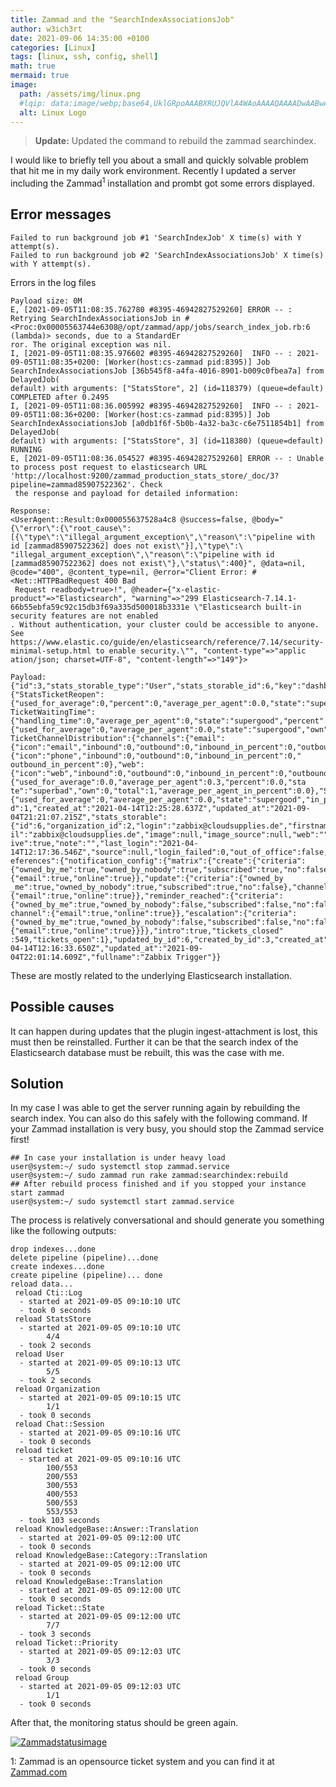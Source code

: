 ```yaml
---
title: Zammad and the "SearchIndexAssociationsJob"
author: w3ich3rt
date: 2021-09-06 14:35:00 +0100
categories: [Linux]
tags: [linux, ssh, config, shell]
math: true
mermaid: true
image:
  path: /assets/img/linux.png
  #lqip: data:image/webp;base64,UklGRpoAAABXRUJQVlA4WAoAAAAQAAAADwAABwAAQUxQSDIAAAARL0AmbZurmr57yyIiqE8oiG0bejIYEQTgqiDA9vqnsUSI6H+oAERp2HZ65qP/VIAWAFZQOCBCAAAA8AEAnQEqEAAIAAVAfCWkAALp8sF8rgRgAP7o9FDvMCkMde9PK7euH5M1m6VWoDXf2FkP3BqV0ZYbO6NA/VFIAAAA
  alt: Linux Logo
---
```


> **Update:** Updated the command to rebuild the zammad searchindex.

I would like to briefly tell you about a small and quickly solvable problem that hit me in my daily work environment. Recently I updated a server including the Zammad<sup>1</sup> installation and prombt got some errors displayed.

## Error messages

```text
Failed to run background job #1 'SearchIndexJob' X time(s) with Y attempt(s).
Failed to run background job #2 'SearchIndexAssociationsJob' X time(s) with Y attempt(s).
```

Errors in the log files

```shell
Payload size: 0M
E, [2021-09-05T11:08:35.762780 #8395-46942827529260] ERROR -- : Retrying SearchIndexAssociationsJob in #<Proc:0x00005563744e6308@/opt/zammad/app/jobs/search_index_job.rb:6 (lambda)> seconds, due to a StandardEr
ror. The original exception was nil.
I, [2021-09-05T11:08:35.976602 #8395-46942827529260]  INFO -- : 2021-09-05T11:08:35+0200: [Worker(host:cs-zammad pid:8395)] Job SearchIndexAssociationsJob [36b545f8-a4fa-4016-8901-b009c0fbea7a] from DelayedJob(
default) with arguments: ["StatsStore", 2] (id=118379) (queue=default) COMPLETED after 0.2495
I, [2021-09-05T11:08:36.005992 #8395-46942827529260]  INFO -- : 2021-09-05T11:08:36+0200: [Worker(host:cs-zammad pid:8395)] Job SearchIndexAssociationsJob [a0db1f6f-5b0b-4a32-ba3c-c6e7511854b1] from DelayedJob(
default) with arguments: ["StatsStore", 3] (id=118380) (queue=default) RUNNING
E, [2021-09-05T11:08:36.054527 #8395-46942827529260] ERROR -- : Unable to process post request to elasticsearch URL 'http://localhost:9200/zammad_production_stats_store/_doc/3?pipeline=zammad85907522362'. Check
 the response and payload for detailed information: 

Response:
<UserAgent::Result:0x000055637528a4c8 @success=false, @body="{\"error\":{\"root_cause\":[{\"type\":\"illegal_argument_exception\",\"reason\":\"pipeline with id [zammad85907522362] does not exist\"}],\"type\":\
"illegal_argument_exception\",\"reason\":\"pipeline with id [zammad85907522362] does not exist\"},\"status\":400}", @data=nil, @code="400", @content_type=nil, @error="Client Error: #<Net::HTTPBadRequest 400 Bad
 Request readbody=true>!", @header={"x-elastic-product"=>"Elasticsearch", "warning"=>"299 Elasticsearch-7.14.1-66b55ebfa59c92c15db3f69a335d500018b3331e \"Elasticsearch built-in security features are not enabled
. Without authentication, your cluster could be accessible to anyone. See https://www.elastic.co/guide/en/elasticsearch/reference/7.14/security-minimal-setup.html to enable security.\"", "content-type"=>"applic
ation/json; charset=UTF-8", "content-length"=>"149"}>

Payload:
{"id":3,"stats_storable_type":"User","stats_storable_id":6,"key":"dashboard","data":{"StatsTicketReopen":{"used_for_average":0,"percent":0,"average_per_agent":0.0,"state":"supergood","count":0,"total":0},"Stats
TicketWaitingTime":{"handling_time":0,"average_per_agent":0,"state":"supergood","percent":0.0},"StatsTicketEscalation":{"used_for_average":0,"average_per_agent":0.0,"state":"supergood","own":0,"total":0},"Stats
TicketChannelDistribution":{"channels":{"email":{"icon":"email","inbound":0,"outbound":0,"inbound_in_percent":0,"outbound_in_percent":0},"phone":{"icon":"phone","inbound":0,"outbound":0,"inbound_in_percent":0,"
outbound_in_percent":0},"web":{"icon":"web","inbound":0,"outbound":0,"inbound_in_percent":0,"outbound_in_percent":0}}},"StatsTicketLoadMeasure":{"used_for_average":0.0,"average_per_agent":0.3,"percent":0.0,"sta
te":"superbad","own":0,"total":1,"average_per_agent_in_percent":0.0},"StatsTicketInProcess":{"used_for_average":0,"average_per_agent":0.0,"state":"supergood","in_process":0,"percent":0,"total":0}},"created_by_i
d":1,"created_at":"2021-04-14T12:25:28.637Z","updated_at":"2021-09-04T21:21:07.215Z","stats_storable":{"id":6,"organization_id":2,"login":"zabbix@cloudsupplies.de","firstname":"Zabbix","lastname":"Trigger","ema
il":"zabbix@cloudsupplies.de","image":null,"image_source":null,"web":"","phone":"","fax":"","mobile":"","department":"","street":"","zip":"","city":"","country":"","address":"","vip":false,"verified":false,"act
ive":true,"note":"","last_login":"2021-04-14T12:17:36.546Z","source":null,"login_failed":0,"out_of_office":false,"out_of_office_start_at":null,"out_of_office_end_at":null,"out_of_office_replacement_id":null,"pr
eferences":{"notification_config":{"matrix":{"create":{"criteria":{"owned_by_me":true,"owned_by_nobody":true,"subscribed":true,"no":false},"channel":{"email":true,"online":true}},"update":{"criteria":{"owned_by
_me":true,"owned_by_nobody":true,"subscribed":true,"no":false},"channel":{"email":true,"online":true}},"reminder_reached":{"criteria":{"owned_by_me":true,"owned_by_nobody":false,"subscribed":false,"no":false},"
channel":{"email":true,"online":true}},"escalation":{"criteria":{"owned_by_me":true,"owned_by_nobody":false,"subscribed":false,"no":false},"channel":{"email":true,"online":true}}}},"intro":true,"tickets_closed"
:549,"tickets_open":1},"updated_by_id":6,"created_by_id":3,"created_at":"2021-04-14T12:16:33.650Z","updated_at":"2021-09-04T22:01:14.609Z","fullname":"Zabbix Trigger"}}
```

These are mostly related to the underlying Elasticsearch installation.

## Possible causes

It can happen during updates that the plugin ingest-attachment is lost, this must then be reinstalled.
Further it can be that the search index of the Elasticsearch database must be rebuilt, this was the case with me.

## Solution

In my case I was able to get the server running again by rebuilding the search index. You can also do this safely with the following command.
If your Zammad installation is very busy, you should stop the Zammad service first!

```shell
## In case your installation is under heavy load
user@system:~/ sudo systemctl stop zammad.service
user@system:~/ sudo zammad run rake zammad:searchindex:rebuild
## After rebuild process finished and if you stopped your instance start zammad
user@system:~/ sudo systemctl start zammad.service
```

The process is relatively conversational and should generate you something like the following outputs:

```shell
drop indexes...done
delete pipeline (pipeline)...done
create indexes...done
create pipeline (pipeline)... done
reload data...
 reload Cti::Log
  - started at 2021-09-05 09:10:10 UTC
  - took 0 seconds
 reload StatsStore
  - started at 2021-09-05 09:10:10 UTC
        4/4
  - took 2 seconds
 reload User
  - started at 2021-09-05 09:10:13 UTC
        5/5
  - took 2 seconds
 reload Organization
  - started at 2021-09-05 09:10:15 UTC
        1/1
  - took 0 seconds
 reload Chat::Session
  - started at 2021-09-05 09:10:16 UTC
  - took 0 seconds
 reload ticket
  - started at 2021-09-05 09:10:16 UTC
        100/553
        200/553
        300/553
        400/553
        500/553
        553/553
  - took 103 seconds
 reload KnowledgeBase::Answer::Translation
  - started at 2021-09-05 09:12:00 UTC
  - took 0 seconds
 reload KnowledgeBase::Category::Translation
  - started at 2021-09-05 09:12:00 UTC
  - took 0 seconds
 reload KnowledgeBase::Translation
  - started at 2021-09-05 09:12:00 UTC
  - took 0 seconds
 reload Ticket::State
  - started at 2021-09-05 09:12:00 UTC
        7/7
  - took 3 seconds
 reload Ticket::Priority
  - started at 2021-09-05 09:12:03 UTC
        3/3
  - took 0 seconds
 reload Group
  - started at 2021-09-05 09:12:03 UTC
        1/1
  - took 0 seconds
```

After that, the monitoring status should be green again.

[![Zammadstatusimage](https://www.fu-solutions.de/wp-content/uploads/2021/09/zammad_green.png "Zammadstatusimage")](https://www.fu-solutions.de/wp-content/uploads/2021/09/zammad_green.png "Zammadstatusimage")

1: Zammad is an opensource ticket system and you can find it at [Zammad.com](https://zammad.com/de "Zammad.com")